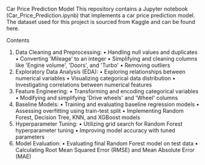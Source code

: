 Car Price Prediction Model
This repository contains a Jupyter notebook (Car_Price_Prediction.ipynb) that implements a car price prediction model. The dataset used for this project is sourced from Kaggle and can be found here.

Contents
1.	Data Cleaning and Preprocessing:
  •	Handling null values and duplicates
  •	Converting 'Mileage' to an integer
  •	Simplifying and cleaning columns like 'Engine volume', 'Doors', and 'Turbo'
  •	Removing outliers
2.	Exploratory Data Analysis (EDA):
  •	Exploring relationships between numerical variables
  •	Visualizing categorical data distribution
  •	Investigating correlations between numerical features
3.	Feature Engineering:
  •	Transforming and encoding categorical variables
  •	Modifying and simplifying 'Drive wheels' and 'Wheel' columns
4.	Baseline Models:
  •	Training and evaluating baseline regression models
  •	Assessing overfitting using train-test split
  •	Implementing Random Forest, Decision Tree, KNN, and XGBoost models
5.	Hyperparameter Tuning:
  •	Utilizing grid search for Random Forest hyperparameter tuning
  •	Improving model accuracy with tuned parameters
6.	Model Evaluation:
  •	Evaluating final Random Forest model on test data
  •	Calculating Root Mean Squared Error (RMSE) and Mean Absolute Error (MAE)
